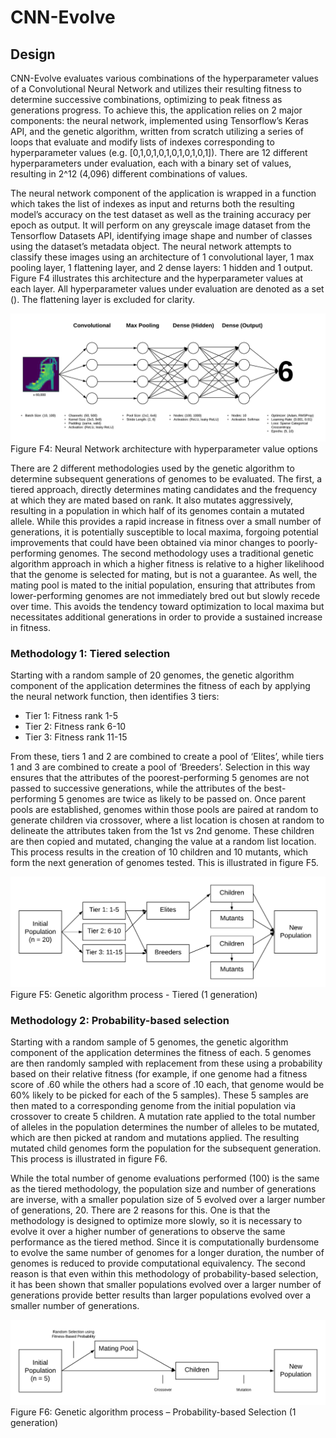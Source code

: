 # CNN-Evolve

## Design

CNN-Evolve evaluates various combinations of the hyperparameter values of a Convolutional Neural Network and utilizes their resulting fitness to determine successive combinations, optimizing to peak fitness as generations progress. To achieve this, the application relies on 2 major components: the neural network, implemented using Tensorflow’s Keras API, and the genetic algorithm, written from scratch utilizing a series of loops that evaluate and modify lists of indexes corresponding to hyperparameter values (e.g. [0,1,0,1,0,1,0,1,0,1,0,1]). There are 12 different hyperparameters under evaluation, each with a binary set of values, resulting in 2^12 (4,096) different combinations of values. 

The neural network component of the application is wrapped in a function which takes the list of indexes as input and returns both the resulting model’s accuracy on the test dataset as well as the training accuracy per epoch as output. It will perform on any greyscale image dataset from the Tensorflow Datasets API, identifying image shape and number of classes using the dataset’s metadata object. The neural network attempts to classify these images using an architecture of 1 convolutional layer, 1 max pooling layer, 1 flattening layer, and 2 dense layers: 1 hidden and 1 output. Figure F4 illustrates this architecture and the hyperparameter values at each layer. All hyperparameter values under evaluation are denoted as a set (). The flattening layer is excluded for clarity.
 
![F4](img/F4.png)
Figure F4: Neural Network architecture with hyperparameter value options
	
There are 2 different methodologies used by the genetic algorithm to determine subsequent generations of genomes to be evaluated. The first, a tiered approach, directly determines mating candidates and the frequency at which they are mated based on rank. It also mutates aggressively, resulting in a population in which half of its genomes contain a mutated allele. While this provides a rapid increase in fitness over a small number of generations, it is potentially susceptible to local maxima, forgoing potential improvements that could have been obtained via minor changes to poorly-performing genomes. The second methodology uses a traditional genetic algorithm approach in which a higher fitness is relative to a higher likelihood that the genome is selected for mating, but is not a guarantee. As well, the mating pool is mated to the initial population, ensuring that attributes from lower-performing genomes are not immediately bred out but slowly recede over time. This avoids the tendency toward optimization to local maxima but necessitates additional generations in order to provide a sustained increase in fitness. 

### Methodology 1: Tiered selection
Starting with a random sample of 20 genomes, the genetic algorithm component of the application determines the fitness of each by applying the neural network function, then identifies 3 tiers:

* Tier 1: Fitness rank 1-5
* Tier 2: Fitness rank 6-10
* Tier 3: Fitness rank 11-15

From these, tiers 1 and 2 are combined to create a pool of ‘Elites’, while tiers 1 and 3 are combined to create a pool of ‘Breeders’. Selection in this way ensures that the attributes of the poorest-performing 5 genomes are not passed to successive generations, while the attributes of the best-performing 5 genomes are twice as likely to be passed on. Once parent pools are established, genomes within those pools are paired at random to generate children via crossover, where a list location is chosen at random to delineate the attributes taken from the 1st vs 2nd genome. These children are then copied and mutated, changing the value at a random list location. This process results in the creation of 10 children and 10 mutants, which form the next generation of genomes tested. This is illustrated in figure F5.

![F5](img/F5.png)
Figure F5: Genetic algorithm process - Tiered (1 generation)

### Methodology 2: Probability-based selection
Starting with a random sample of 5 genomes, the genetic algorithm component of the application determines the fitness of each. 5 genomes are then randomly sampled with replacement from these using a probability based on their relative fitness (for example, if one genome had a fitness score of .60 while the others had a score of .10 each, that genome would be 60% likely to be picked for each of the 5 samples). These 5 samples are then mated to a corresponding genome from the initial population via crossover to create 5 children. A mutation rate applied to the total number of alleles in the population determines the number of alleles to be mutated, which are then picked at random and mutations applied. The resulting mutated child genomes form the population for the subsequent generation. This process is illustrated in figure F6.

While the total number of genome evaluations performed (100) is the same as the tiered methodology, the population size and number of generations are inverse, with a smaller population size of 5 evolved over a larger number of generations, 20. There are 2 reasons for this. One is that the methodology is designed to optimize more slowly, so it is necessary to evolve it over a higher number of generations to observe the same performance as the tiered method. Since it is computationally burdensome to evolve the same number of genomes for a longer duration, the number of genomes is reduced to provide computational equivalency. The second reason is that even within this methodology of probability-based selection, it has been shown that smaller populations evolved over a larger number of generations provide better results than larger populations evolved over a smaller number of generations. 

 ![F6](img/F6.png)
Figure F6: Genetic algorithm process – Probability-based Selection (1 generation)

